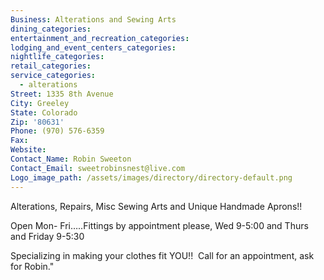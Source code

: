 ```yaml
---
Business: Alterations and Sewing Arts
dining_categories:
entertainment_and_recreation_categories:
lodging_and_event_centers_categories:
nightlife_categories:
retail_categories:
service_categories:
  - alterations
Street: 1335 8th Avenue
City: Greeley
State: Colorado
Zip: '80631'
Phone: (970) 576-6359
Fax:
Website:
Contact_Name: Robin Sweeton
Contact_Email: sweetrobinsnest@live.com
Logo_image_path: /assets/images/directory/directory-default.png
---
```



Alterations, Repairs, Misc Sewing Arts and Unique Handmade Aprons!!

Open Mon- Fri…..Fittings by appointment please, Wed 9-5:00 and Thurs and Friday 9-5:30

Specializing in making your clothes fit YOU!!  Call for an appointment, ask for Robin."